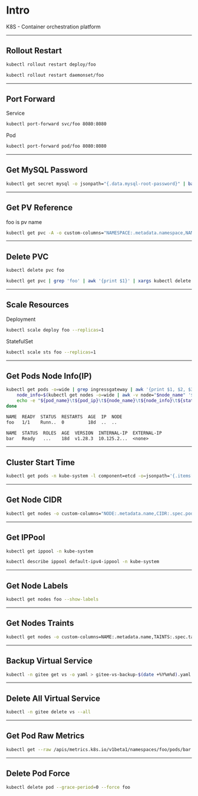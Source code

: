 # Intro

K8S - Container orchestration platform

---

## Rollout Restart

```bash {copyable}
kubectl rollout restart deploy/foo
```

```bash {copyable}
kubectl rollout restart daemonset/foo
```

---

## Port Forward

Service

```bash {copyable}
kubectl port-forward svc/foo 8080:8080
```

Pod

```bash {copyable}
kubectl port-forward pod/foo 8080:8080
```

---

## Get MySQL Password

```bash {copyable}
kubectl get secret mysql -o jsonpath="{.data.mysql-root-password}" | base64 -d; echo
```

---

## Get PV Reference

foo is pv name

```bash {copyable}
kubectl get pvc -A -o custom-columns="NAMESPACE:.metadata.namespace,NAME:.metadata.name,VOLUME:.spec.volumeName" | grep foo
```

---

## Delete PVC

```bash {copyable}
kubectl delete pvc foo
```

```bash {copyable}
kubectl get pvc | grep 'foo' | awk '{print $1}' | xargs kubectl delete pvc
```

---

## Scale Resources

Deployment

```bash {copyable}
kubectl scale deploy foo --replicas=1
```

StatefulSet

```bash {copyable}
kubectl scale sts foo --replicas=1
```

---

## Get Pods Node Info(IP)

```bash {copyable}
kubectl get pods -o=wide | grep ingressgateway | awk '{print $1, $2, $3, $6, $7}' | while read pod_name ready status pod_ip node_name; do
    node_info=$(kubectl get nodes -o=wide | awk -v node="$node_name" '$1 == node {print $6}')
    echo -e "${pod_name}\t${pod_ip}\t${node_name}\t${node_info}\t${status}"
done
```

```txt {title="kubectl get pods -o=wide"}
NAME  READY  STATUS  RESTARTS  AGE  IP  NODE
foo   1/1    Runn..  0         18d  ..  ..
```

```txt {title="kubectl get nodes -o=wide"}
NAME  STATUS  ROLES  AGE  VERSION  INTERNAL-IP  EXTERNAL-IP
bar   Ready   ...    18d  v1.28.3  10.125.2...  <none>
```

---

## Cluster Start Time

```bash {copyable}
kubectl get pods -n kube-system -l component=etcd -o=jsonpath='{.items[0].status.startTime}'; echo
```

---

## Get Node CIDR

```bash {copyable}
kubectl get nodes -o custom-columns="NODE:.metadata.name,CIDR:.spec.podCIDR"
```

---

## Get IPPool

```bash {copyable}
kubectl get ippool -n kube-system
``` 

```bash {copyable}
kubectl describe ippool default-ipv4-ippool -n kube-system
``` 

---

## Get Node Labels

```bash {copyable}
kubectl get nodes foo --show-labels
``` 

---

## Get Nodes Traints

```bash {copyable}
kubectl get nodes -o custom-columns=NAME:.metadata.name,TAINTS:.spec.taints
``` 

---

## Backup Virtual Service

```bash {copyable}
kubectl -n gitee get vs -o yaml > gitee-vs-backup-$(date +%Y%m%d).yaml
``` 

---

## Delete All Virtual Service

```bash {copyable}
kubectl -n gitee delete vs --all
``` 

---

## Get Pod Raw Metrics

```bash {copyable}
kubectl get --raw /apis/metrics.k8s.io/v1beta1/namespaces/foo/pods/bar
``` 

---

## Delete Pod Force

```bash {copyable}
kubectl delete pod --grace-period=0 --force foo
``` 
